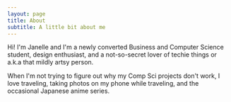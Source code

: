 ```yaml
---
layout: page
title: About
subtitle: A little bit about me
---
```


Hi! I'm Janelle and I'm a newly converted Business and Computer Science student, design enthusiast, and a not-so-secret lover of techie things or a.k.a that mildly artsy person.

When I'm not trying to figure out why my Comp Sci projects don't work, I love traveling, taking photos on my phone while traveling, and the occasional Japanese anime series.
